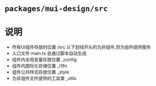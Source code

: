 # `packages/mui-design/src`

# 说明

* 所有UI组件存放的位置 /src 以下划线开头的为非组件,但为组件提供服务
* 入口文件 main.ts 会通过脚本自动生成
* 组件内全局变量存放位置 _config  
* 组件内国际化存储位置 _i18n  
* 组件公共样式存放位置 _style  
* 为非组件文件提供的工具类 _utils  
